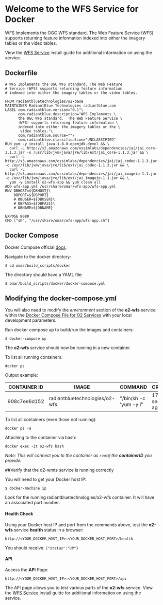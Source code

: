 # Welcome to the WFS Service for Docker
WFS Implements the OGC WFS standard. The Web Feature Service (WFS) supports returning feature information indexed into either the imagery tables or the video tables.

View the [WFS Service](../install-guide/wfs-app.md#Installation) install guide for additional information on using the service.

## Dockerfile
```
# WFS Implements the OGC WFS standard. The Web Feature
# Service (WFS) supports returning feature information
# indexed into either the imagery tables or the video tables.

FROM radiantbluetechnologies/o2-base
MAINTAINER RadiantBlue Technologies radiantblue.com
LABEL com.radiantblue.version="0.1"\
      com.radiantblue.description="WFS Implements \
      the OGC WFS standard.  The Web Feature Service \
      (WFS) supports returning feature information \
      indexed into either the imagery tables or the \
       video tables."\
      com.radiantblue.source=""\
      com.radiantblue.classification="UNCLASSIFIED"
RUN yum -y install java-1.8.0-openjdk-devel && \
  curl -L http://s3.amazonaws.com/ossimlabs/dependencies/jai/jai_core-1.1.3.jar -o /usr/lib/jvm/java/jre/lib/ext/jai_core-1.1.3.jar && \
  curl -L http://s3.amazonaws.com/ossimlabs/dependencies/jai/jai_codec-1.1.3.jar -o /usr/lib/jvm/java/jre/lib/ext/jai_codec-1.1.3.jar && \
  curl -L http://s3.amazonaws.com/ossimlabs/dependencies/jai/jai_imageio-1.1.jar -o /usr/lib/jvm/java/jre/lib/ext/jai_imageio-1.1.jar && \
  yum -y install o2-wfs-app && yum clean all
ADD wfs-app.yml /usr/share/omar/wfs-app/wfs-app.yml
ENV DBHOST=${DBHOST}\
    DBPORT=${DBPORT}
    # DBUSER=${DBUSER}\
    # DBPASS=${DBPASS}\
    # DBNAME=${DBNAME}

EXPOSE 8080
CMD ["sh", "/usr/share/omar/wfs-app/wfs-app.sh"]

```

## Docker Compose

Docker Compose official [docs](https://docs.docker.com/compose/overview/).

Navigate to the docker directory:

```
$ cd omar/build_scripts/docker
```

The directory should have a YAML file:

```
$ omar/build_scripts/docker/docker-compose.yml
```
## Modifying the docker-compose.yml
You will also need to modify the *environment* section of the **o2-wfs** service within the [Docker Compose File for O2 Services](docker-common/#docker-compose-file-for-o2-services) with your local development parameters.

Run docker compose up to build/run the images and containers:
```
$ docker-compose up
```

The **o2-wfs** service should now be running in a new container.

To list all running containers:

```
docker ps
```

Output example:

CONTAINER ID | IMAGE | COMMAND | CREATED | PORTS | NAMES
------------ | ------------- | ------------ | ------------ | ------------ | ------------
908c7ee6d152 | radiantbluetechnologies/o2-wfs  | "/bin/sh -c 'yum -y i" | 17 seconds ago | 0.0.0.0:4998->8080/tcp | o2-wmts

To list all containers (even those not running):

```
docker ps -a
```

Attaching to the container via bash:

```
docker exec -it o2-wfs bash
```
*Note: This will connect you to the container as `root@` the **containerID** you provide.*


##Verify that the o2-wmts service is running correctly

You will need to get your Docker host IP:
```
$ docker-machine ip
```

Look for the running radiantbluetechnologies/o2-wfs container.  It will have an associated port number.

#### Health Check
Using your Docker host IP and port from the commands above, test the **o2-wfs** service **health** status in a browser:
```
http://<YOUR_DOCKER_HOST_IP>:<YOUR_DOCKER_HOST_PORT>/health
```
You should receive:
`{"status":"UP"}`

#### API
Access the **API** Page:
```
http://<YOUR_DOCKER_HOST_IP>:<YOUR_DOCKER_HOST_PORT>/api
```
The API page allows you to test various parts of the **o2-wfs** service.  View the [WFS Service](../install-guide/wfs-app.md#Installation) install guide for additional information on using the service.
